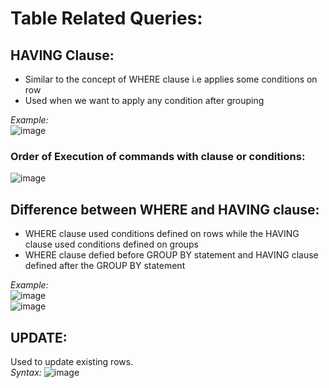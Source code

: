 # Table Related Queries:

## HAVING Clause:
- Similar to the concept of WHERE clause i.e applies some conditions on row
- Used when we want to apply any condition after grouping

_Example:_    
![image](https://github.com/Mohesh-mkp/SQL_Basics/assets/101304247/3861b71e-0b9b-4ed5-920f-d49c1df7e2cf)    

### Order of Execution of commands with clause or conditions:

![image](https://github.com/Mohesh-mkp/SQL_Basics/assets/101304247/f8ef148a-5e69-49cd-8d61-b0e4950b2d1e)    


## Difference between WHERE and HAVING clause:
- WHERE clause used conditions defined on rows while the HAVING clause used conditions defined on groups
- WHERE clause defied before GROUP BY statement and HAVING clause defined after the GROUP BY statement

_Example:_    
![image](https://github.com/Mohesh-mkp/SQL_Basics/assets/101304247/971d396a-69c4-4844-9884-18d222eaae59)    
![image](https://github.com/Mohesh-mkp/SQL_Basics/assets/101304247/0bb6b5ec-e0ee-4072-bde0-09fb7f026916)    

## UPDATE:
Used to update existing rows.    
_Syntax:_
![image](https://github.com/Mohesh-mkp/SQL_Basics/assets/101304247/7987aefd-e9a1-4661-a3e7-0ed95f7b352f)    



